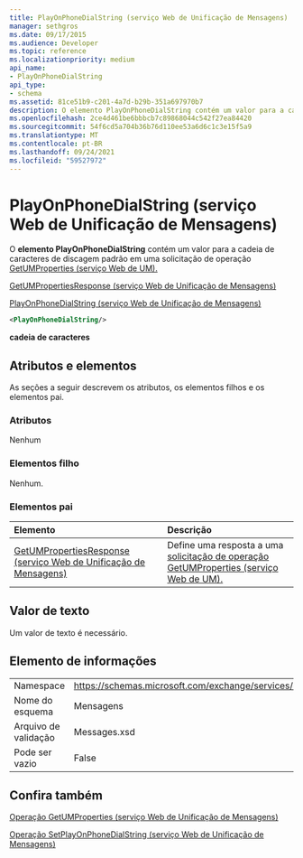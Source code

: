 ```yaml
---
title: PlayOnPhoneDialString (serviço Web de Unificação de Mensagens)
manager: sethgros
ms.date: 09/17/2015
ms.audience: Developer
ms.topic: reference
ms.localizationpriority: medium
api_name:
- PlayOnPhoneDialString
api_type:
- schema
ms.assetid: 81ce51b9-c201-4a7d-b29b-351a697970b7
description: O elemento PlayOnPhoneDialString contém um valor para a cadeia de caracteres de discagem padrão em uma solicitação de operação GetUMProperties (serviço Web de UM).
ms.openlocfilehash: 2ce4d461be6bbbcb7c89868044c542f27ea84420
ms.sourcegitcommit: 54f6cd5a704b36b76d110ee53a6d6c1c3e15f5a9
ms.translationtype: MT
ms.contentlocale: pt-BR
ms.lasthandoff: 09/24/2021
ms.locfileid: "59527972"
---
```

# <a name="playonphonedialstring-um-web-service"></a>PlayOnPhoneDialString (serviço Web de Unificação de Mensagens)

O **elemento PlayOnPhoneDialString** contém um valor para a cadeia de caracteres de discagem padrão em uma solicitação de operação [GetUMProperties (serviço Web de UM).](getumproperties-operation-um-web-service.md) 
  
[GetUMPropertiesResponse (serviço Web de Unificação de Mensagens)](getumpropertiesresponse-um-web-service.md)
  
[PlayOnPhoneDialString (serviço Web de Unificação de Mensagens)](playonphonedialstring-um-web-service.md)
  
```xml
<PlayOnPhoneDialString/>
```

 **cadeia de caracteres**
## <a name="attributes-and-elements"></a>Atributos e elementos

As seções a seguir descrevem os atributos, os elementos filhos e os elementos pai.
  
### <a name="attributes"></a>Atributos

Nenhum
  
### <a name="child-elements"></a>Elementos filho

Nenhum.
  
### <a name="parent-elements"></a>Elementos pai

|**Elemento**|**Descrição**|
|:-----|:-----|
|[GetUMPropertiesResponse (serviço Web de Unificação de Mensagens)](getumpropertiesresponse-um-web-service.md) <br/> |Define uma resposta a uma [solicitação de operação GetUMProperties (serviço Web de UM).](getumproperties-operation-um-web-service.md)  <br/> |
   
## <a name="text-value"></a>Valor de texto

Um valor de texto é necessário.
  
## <a name="element-information"></a>Elemento de informações

|||
|:-----|:-----|
|Namespace  <br/> |https://schemas.microsoft.com/exchange/services/2006/messages  <br/> |
|Nome do esquema  <br/> |Mensagens  <br/> |
|Arquivo de validação  <br/> |Messages.xsd  <br/> |
|Pode ser vazio  <br/> |False  <br/> |
   
## <a name="see-also"></a>Confira também



[Operação GetUMProperties (serviço Web de Unificação de Mensagens)](getumproperties-operation-um-web-service.md)
  
[Operação SetPlayOnPhoneDialString (serviço Web de Unificação de Mensagens)](setplayonphonedialstring-operation-um-web-service.md)

